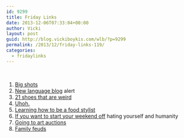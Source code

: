 ```yaml
---
id: 9299
title: Friday Links
date: 2013-12-06T07:33:04+00:00
author: Vicki
layout: post
guid: http://blog.vickiboykis.com/wlb/?p=9299
permalink: /2013/12/friday-links-119/
categories:
  - fridaylinks
---
```

&nbsp;

  1. <a href="http://www.treppenwitz.com/2013/12/big-shot.html" target="_blank">Big shots</a>
  2. <a href="http://languagehat.com/all-things-linguistic/" target="_blank">New language blog</a> alert
  3. <a href="http://design-milk.com/12-shoes-12-lovers-sebastian-errazuriz" target="_blank">21 shoes that are weird</a>
  4. <a href="http://www.independent.co.uk/life-style/the-hardwired-difference-between-male-and-female-brains-could-explain-why-men-are-better-at-map-reading-8978248.html" target="_blank">Uhoh.</a>
  5. <a href="http://www.andfaraway.net/blog/2013/11/12/the-day-i-tried-to-be-a-food-stylist" target="_blank">Learning how to be a food stylist</a>
  6. <a href="http://www.newyorker.com/reporting/2013/11/18/131118fa_fact_levy?printable=true&currentPage=all" target="_blank">If you want to start your weekend off</a> hating yourself and humanity
  7. <a href="http://manhattan-nest.com/2013/11/19/youre-so-fine-and-youre-mine/" target="_blank">Going to art auctions</a>
  8. <a href="http://aeon.co/magazine/world-views/the-god-of-genesis-was-a-god-of-domestic-intimacy-and-feuds" target="_blank">Family feuds</a>
